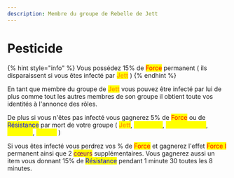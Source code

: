 ```yaml
---
description: Membre du groupe de Rebelle de Jett
---
```


# Pesticide

{% hint style="info" %}
Vous possédez 15% de <mark style="color:red;">Force</mark> permanent ( ils disparaissent si vous êtes infecté par <mark style="color:orange;">**Jett**</mark> )
{% endhint %}

En tant que membre du groupe de <mark style="color:orange;">**Jett**</mark> vous pouvez être infecté par lui de plus comme tout les autres membres de son groupe il obtient toute vos identités à l'annonce des rôles.

De plus si vous n'êtes pas infecté vous gagnerez 5% de <mark style="color:red;">Force</mark> ou de <mark style="color:blue;">Résistance</mark> par mort de votre groupe ( <mark style="color:orange;">**Jett**</mark>, <mark style="color:yellow;">**La Flèche**</mark>, <mark style="color:yellow;">**Demi-Portion**</mark>, <mark style="color:yellow;">**Vanneur**</mark>, <mark style="color:yellow;">**Le Duc**</mark> )

Si vous êtes infecté vous perdrez vos % de <mark style="color:red;">Force</mark> et gagnerez l'effet <mark style="color:red;">Force I</mark> permanent ainsi que 2 <mark style="color:purple;">cœurs</mark> supplémentaires. Vous gagnerez aussi un item vous donnant 15% de <mark style="color:blue;">Résistance</mark> pendant 1 minute 30 toutes les 8 minutes.&#x20;
